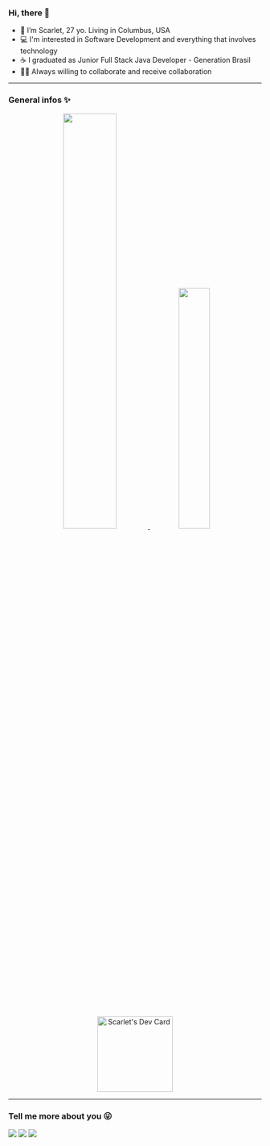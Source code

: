 ### Hi, there 💜

- 👩 I’m Scarlet, 27 yo. Living in Columbus, USA 
- 💻 I'm interested in Software Development and everything that involves technology
- ☕️ I graduated as Junior Full Stack Java Developer - Generation Brasil
- 🤲🏼 Always willing to collaborate and receive collaboration

---

### General infos ✨

<div align="center">
  <a href="https://github.com/ScarletMartins">
  <img width="46%" src="https://github-readme-stats.vercel.app/api?username=ScarletMartins&show_icons=true&theme=dark&include_all_commits=true&count_private=true"/>
  <img width="35%" src="https://github-readme-stats.vercel.app/api/top-langs/?username=ScarletMartins&layout=compact&langs_count=7&theme=dark"/>
  <a href="https://app.daily.dev/scarlet"><img src="https://api.daily.dev/devcards/f0fdd73dc7af4462a72cc1cb4caeb214.png?r=d5q" width="150" alt="Scarlet's Dev Card"/></a>
</div>

---

### Tell me more about you 😜

<div> 
  <a href="https://instagram.com/_scarletmartins" target="_blank"><img src="https://img.shields.io/badge/-Instagram-%23E4405F?style=for-the-badge&logo=instagram&logoColor=white" target="_blank"></a>
  <a href = "mailto:scarletgam@icloud.com"><img src="https://img.shields.io/badge/-email-%23333?style=for-the-badge&logo=Gmail&logoColor=white" target="_blank"></a>
  <a href="https://www.linkedin.com/in/scarletmartins" target="_blank"><img src="https://img.shields.io/badge/-LinkedIn-%230077B5?style=for-the-badge&logo=linkedin&logoColor=white" target="_blank"></a>
</div>
